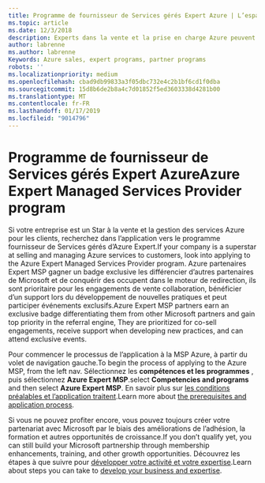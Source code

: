 ```yaml
---
title: Programme de fournisseur de Services gérés Expert Azure | L’espace partenaires
ms.topic: article
ms.date: 12/3/2018
description: Experts dans la vente et la prise en charge Azure peuvent s’inscrire pour être dans le MSP Expert Azure
author: labrenne
ms.author: labrenne
Keywords: Azure sales, expert programs, partner programs
robots: ''
ms.localizationpriority: medium
ms.openlocfilehash: cbad9db99833a3f05dbc732e4c2b1bf6cd1f0dba
ms.sourcegitcommit: 15d8b6de2b8a4c7d01852f5ed3603338d4281b00
ms.translationtype: MT
ms.contentlocale: fr-FR
ms.lasthandoff: 01/17/2019
ms.locfileid: "9014796"
---
```

# <a name="azure-expert-managed-services-provider-program"></a><span data-ttu-id="8c4b1-103">Programme de fournisseur de Services gérés Expert Azure</span><span class="sxs-lookup"><span data-stu-id="8c4b1-103">Azure Expert Managed Services Provider program</span></span>


<span data-ttu-id="8c4b1-104">Si votre entreprise est un Star à la vente et la gestion des services Azure pour les clients, recherchez dans l’application vers le programme fournisseur de Services gérés d’Azure Expert.</span><span class="sxs-lookup"><span data-stu-id="8c4b1-104">If your company is a superstar at selling and managing Azure services to customers, look into applying to the Azure Expert Managed Services Provider program.</span></span> <span data-ttu-id="8c4b1-105">Azure partenaires Expert MSP gagner un badge exclusive les différencier d’autres partenaires de Microsoft et de conquérir des occupent dans le moteur de redirection, ils sont prioritaire pour les engagements de vente collaboration, bénéficier d’un support lors du développement de nouvelles pratiques et peut participer événements exclusifs.</span><span class="sxs-lookup"><span data-stu-id="8c4b1-105">Azure Expert MSP partners earn an exclusive badge differentiating them from other Microsoft partners and gain top priority in the referral engine, They are prioritized for co-sell engagements, receive support when developing new practices, and can attend exclusive events.</span></span>

<span data-ttu-id="8c4b1-106">Pour commencer le processus de l’application à la MSP Azure, à partir du volet de navigation gauche.</span><span class="sxs-lookup"><span data-stu-id="8c4b1-106">To begin the process of applying to the Azure MSP, from the left nav.</span></span> <span data-ttu-id="8c4b1-107">Sélectionnez les **compétences et les programmes** , puis sélectionnez **Azure Expert MSP**.</span><span class="sxs-lookup"><span data-stu-id="8c4b1-107">select **Competencies and programs** and then select **Azure Expert MSP**.</span></span> <span data-ttu-id="8c4b1-108">En savoir plus sur [les conditions préalables et l’application traitent](https://partner.microsoft.com/membership/azure-expert-msp).</span><span class="sxs-lookup"><span data-stu-id="8c4b1-108">Learn more about [the prerequisites and application process](https://partner.microsoft.com/membership/azure-expert-msp).</span></span> 

<span data-ttu-id="8c4b1-109">Si vous ne pouvez profiter encore, vous pouvez toujours créer votre partenariat avec Microsoft par le biais des améliorations de l’adhésion, la formation et autres opportunités de croissance.</span><span class="sxs-lookup"><span data-stu-id="8c4b1-109">If you don’t qualify yet, you can still build your Microsoft partnership through membership enhancements, training, and other growth opportunities.</span></span>
<span data-ttu-id="8c4b1-110">Découvrez les étapes à que suivre pour [développer votre activité et votre expertise](https://partner.microsoft.com/membership/azure-expert-msp).</span><span class="sxs-lookup"><span data-stu-id="8c4b1-110">Learn about steps you can take to [develop your business and expertise](https://partner.microsoft.com/membership/azure-expert-msp).</span></span>

